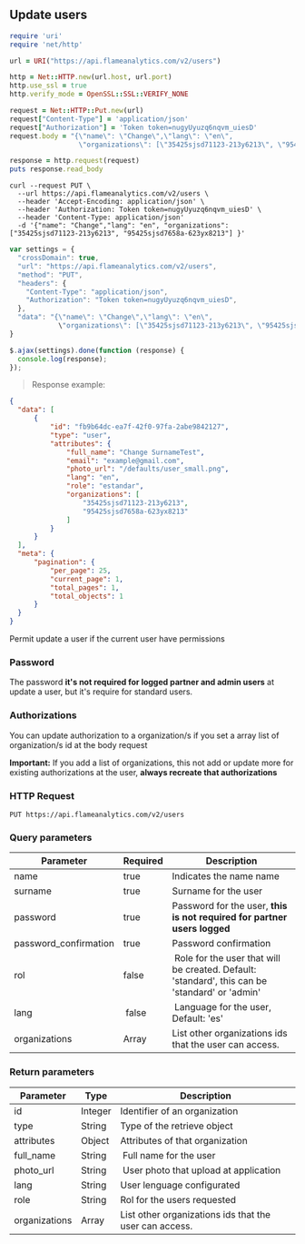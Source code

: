 ## Update users

```ruby
require 'uri'
require 'net/http'

url = URI("https://api.flameanalytics.com/v2/users")

http = Net::HTTP.new(url.host, url.port)
http.use_ssl = true
http.verify_mode = OpenSSL::SSL::VERIFY_NONE

request = Net::HTTP::Put.new(url)
request["Content-Type"] = 'application/json'
request["Authorization"] = 'Token token=nugyUyuzq6nqvm_uiesD'
request.body = "{\"name\": \"Change\",\"lang\": \"en\",
                 \"organizations\": [\"35425sjsd71123-213y6213\", \"95425sjsd7658a-623yx8213\"] }"

response = http.request(request)
puts response.read_body
```

```shell
curl --request PUT \
  --url https://api.flameanalytics.com/v2/users \
  --header 'Accept-Encoding: application/json' \
  --header 'Authorization: Token token=nugyUyuzq6nqvm_uiesD' \
  --header 'Content-Type: application/json'
  -d '{"name": "Change","lang": "en", "organizations": ["35425sjsd71123-213y6213", "95425sjsd7658a-623yx8213"] }'
```

```javascript
var settings = {
  "crossDomain": true,
  "url": "https://api.flameanalytics.com/v2/users",
  "method": "PUT",
  "headers": {
    "Content-Type": "application/json",
    "Authorization": "Token token=nugyUyuzq6nqvm_uiesD",
  },
  "data": "{\"name\": \"Change\",\"lang\": \"en\",
            \"organizations\": [\"35425sjsd71123-213y6213\", \"95425sjsd7658a-623yx8213\"] }"
}

$.ajax(settings).done(function (response) {
  console.log(response);
});
```

> Response example:

```json
{
  "data": [
      {
          "id": "fb9b64dc-ea7f-42f0-97fa-2abe9842127",
          "type": "user",
          "attributes": {
              "full_name": "Change SurnameTest",
              "email": "example@gmail.com",
              "photo_url": "/defaults/user_small.png",
              "lang": "en",
              "role": "estandar",
              "organizations": [
                  "35425sjsd71123-213y6213",
                  "95425sjsd7658a-623yx8213"
              ]
          }
      }
  ],
  "meta": {
      "pagination": {
          "per_page": 25,
          "current_page": 1,
          "total_pages": 1,
          "total_objects": 1
      }
  }
}
```

Permit update a user if the current user have permissions

### Password
The password **it's not required for logged partner and admin users** at update a user, but it's require for standard users.

### Authorizations
You can update authorization to a organization/s if you set a array list of organization/s id at the body request

**Important:**  If you add a list of organizations, this not add or update more for existing authorizations at the user, **always recreate that authorizations**

### HTTP Request

`PUT https://api.flameanalytics.com/v2/users`


### Query parameters

Parameter | Required | Description
--------- | ------- | -----------
name | true | Indicates the name name
surname | true | Surname for the user
password | true | Password for the user, **this is not required for partner users logged**
password_confirmation | true | Password confirmation
rol | false | Role for the user that will be created. Default: 'standard', this can be 'standard' or 'admin'
lang | false | Language for the user, Default: 'es'
organizations | Array | List other organizations ids that the user can access.


### Return parameters

Parameter | Type | Description
--------- | ------- | -----------
id | Integer | Identifier of an organization
type | String | Type of the retrieve object
attributes | Object | Attributes of that organization
full_name | String | Full name for the user
photo_url | String | User photo that upload at application
lang | String | User lenguage configurated
role | String | Rol for the users requested
organizations | Array | List other organizations ids that the user can access.